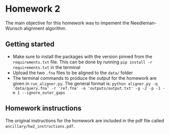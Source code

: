 # Homework 2
The main objective for this homework was to impement the Needleman-Wunsch alignment algorithm.

## Getting started
* Make sure to install the packages with the version pinned from the `requirements.txt` file. This can be done by running `pip install -r requirements.txt` in the terminal
* Upload the two `.fna` files to be aligned to the `data/` folder
* The terminal commands to produce the output for the homework are given in `run_aligner.py`. The general format is:
`python aligner.py -q 'data/query.fna' -r 'ref.fna' -o 'outputs/output.txt' -g -2 -p -1 -m 1 --ignore_outer_gaps`


## Homework instructions
The original instructions for the homework are included in the pdf file called `ancillary/hw2_instructions.pdf`.

